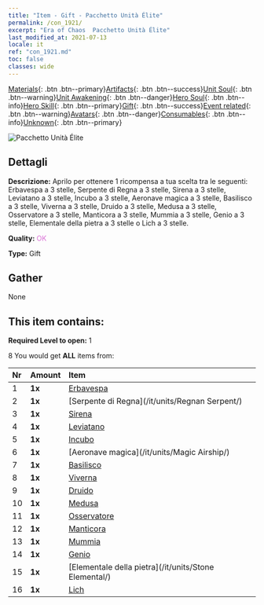 ```yaml
---
title: "Item - Gift - Pacchetto Unità Élite"
permalink: /con_1921/
excerpt: "Era of Chaos  Pacchetto Unità Élite"
last_modified_at: 2021-07-13
locale: it
ref: "con_1921.md"
toc: false
classes: wide
---
```

 [Materials](/ItemsIT/){: .btn .btn--primary}[Artifacts](/ItemsIT/Artifacts/){: .btn .btn--success}[Unit Soul](/ItemsIT/UnitSoul/){: .btn .btn--warning}[Unit Awakening](/ItemsIT/UnitAwakening/){: .btn .btn--danger}[Hero Soul](/ItemsIT/HeroSoul/){: .btn .btn--info}[Hero Skill](/ItemsIT/HeroSkill/){: .btn .btn--primary}[Gift](/ItemsIT/Gift/){: .btn .btn--success}[Event related](/ItemsIT/Events/){: .btn .btn--warning}[Avatars](/ItemsIT/Avatars/){: .btn .btn--danger}[Consumables](/ItemsIT/Consumables/){: .btn .btn--info}[Unknown](/ItemsIT/Unknown/){: .btn .btn--primary}

 ![Pacchetto Unità Élite](/images/t/i_907054.png)

## Dettagli
 **Descrizione:** Aprilo per ottenere 1 ricompensa a tua scelta tra le seguenti: Erbavespa a 3 stelle, Serpente di Regna a 3 stelle, Sirena a 3 stelle, Leviatano a 3 stelle, Incubo a 3 stelle, Aeronave magica a 3 stelle, Basilisco a 3 stelle, Viverna a 3 stelle, Druido a 3 stelle, Medusa a 3 stelle, Osservatore a 3 stelle, Manticora a 3 stelle, Mummia a 3 stelle, Genio a 3 stelle, Elementale della pietra a 3 stelle o Lich a 3 stelle.

 **Quality:** <span style="color: #DA70D6">OK</span>

 **Type:** Gift

## Gather

  None

## This item contains:

 **Required Level to open:** 1

 8 You would get **ALL** items  from:

  | Nr | Amount |     Item    |
  |:---|:-------|:------------|
  | 1 |  **1x** | [Erbavespa](/it/units/Waspwort/) |  | 
  | 2 |  **1x** | [Serpente di Regna](/it/units/Regnan Serpent/) |  | 
  | 3 |  **1x** | [Sirena](/it/units/Mermaid/) |  | 
  | 4 |  **1x** | [Leviatano](/it/units/Revyaratan/) |  | 
  | 5 |  **1x** | [Incubo](/it/units/Nightmare/) |  | 
  | 6 |  **1x** | [Aeronave magica](/it/units/Magic Airship/) |  | 
  | 7 |  **1x** | [Basilisco](/it/units/Basilisk/) |  | 
  | 8 |  **1x** | [Viverna](/it/units/Wyvern/) |  | 
  | 9 |  **1x** | [Druido](/it/units/Druid/) |  | 
  | 10 |  **1x** | [Medusa](/it/units/Medusa/) |  | 
  | 11 |  **1x** | [Osservatore](/it/units/Beholder/) |  | 
  | 12 |  **1x** | [Manticora](/it/units/Manticore/) |  | 
  | 13 |  **1x** | [Mummia](/it/units/Mummy/) |  | 
  | 14 |  **1x** | [Genio](/it/units/Genie/) |  | 
  | 15 |  **1x** | [Elementale della pietra](/it/units/Stone Elemental/) |  | 
  | 16 |  **1x** | [Lich](/it/units/Lich/) |  | 
